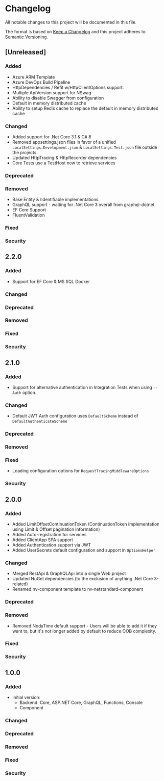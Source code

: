# Changelog
All notable changes to this project will be documented in this file.

The format is based on [Keep a Changelog](http://keepachangelog.com/en/1.0.0/)
and this project adheres to [Semantic Versioning](http://semver.org/spec/v2.0.0.html).

## [Unreleased]

### Added

- Azure ARM Template
- Azure DevOps Build Pipeline
- HttpDependencies / Refit w/HttpClientOptions support.
- Multiple ApiVersion support for NSwag
- Ability to disable Swagger from configuration
- Default in memory distributed cache
- Ability to setup Redis cache to replace the default in memory distributed cache

### Changed

- Added support for .Net Core 3.1 & C# 8
- Removed appsettings.json files in favor of a unified `LocalSettings.Development.json` & `LocalSettings.Test.json` file outside the projects.
- Updated HttpTracing & HttpRecorder dependencies
- Core Tests use a TestHost now to retrieve services

### Deprecated

### Removed

- Base Entity & IIdentifiable implementations
- GraphQL support - waiting for .Net Core 3 overall from graphql-dotnet
- EF Core Support
- FluentValidation

### Fixed

### Security

## 2.2.0

### Added

- Support for EF Core & MS SQL Docker

### Changed

### Deprecated

### Removed

### Fixed

### Security

## 2.1.0

### Added

- Support for alternative authentication in Integration Tests when using `--Auth` option.

### Changed

- Default JWT Auth configuration uses `DefaultScheme` instead of `DefaultAuthenticateScheme`

### Deprecated

### Removed

### Fixed

- Loading configuration options for `RequestTracingMiddlewareOptions`

### Security

## 2.0.0

### Added

- Added LimitOffsetContinuationToken (ContinuationToken implementation using Limit & Offset pagination information)
- Added Auto-registration for services
- Added ClientApp SPA support
- Added Authentication support via JWT
- Added UserSecrets default configuration and support in `OptionsHelper`

### Changed

- Merged RestApi & GraphQLApi into a single Web project
- Updated NuGet dependencies (to the exclusion of anything .Net Core 3-related)
- Renamed nv-component template to nv-netstandard-component

### Deprecated

### Removed

- Removed NodaTime default support - Users will be able to add it if they want to, but it's not longer added by default to reduce OOB complexity.

### Fixed

### Security

## 1.0.0

### Added

- Initial version:
    - Backend: Core, ASP.NET Core, GraphQL, Functions, Console
    - Component

### Changed

### Deprecated

### Removed

### Fixed

### Security
